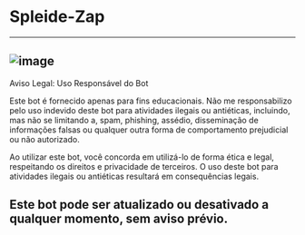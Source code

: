 # Spleide-Zap
---
![image](https://github.com/Noxurge/Spleide-Zap/assets/89923975/ce68521a-2e52-4774-b5a2-3d1e284e5891)
---

Aviso Legal: Uso Responsável do Bot

Este bot é fornecido apenas para fins educacionais. Não me responsabilizo pelo uso indevido deste bot para atividades ilegais ou antiéticas, incluindo, mas não se limitando a, spam, phishing, assédio, disseminação de informações falsas ou qualquer outra forma de comportamento prejudicial ou não autorizado.

Ao utilizar este bot, você concorda em utilizá-lo de forma ética e legal, respeitando os direitos e privacidade de terceiros. O uso deste bot para atividades ilegais ou antiéticas resultará em consequências legais.

Este bot pode ser atualizado ou desativado a qualquer momento, sem aviso prévio.
---
